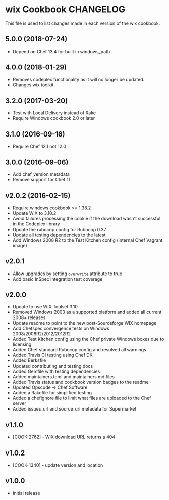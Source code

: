 # wix Cookbook CHANGELOG

This file is used to list changes made in each version of the wix cookbook.

## 5.0.0 (2018-07-24)

- Depend on Chef 13.4 for built in windows_path

## 4.0.0 (2018-01-29)

- Removes codeplex functionality as it will no longer be updated.
- Changes wix toolkit

## 3.2.0 (2017-03-20)

- Test with Local Delivery instead of Rake
- Require Windows cookbook 2.0 or later

## 3.1.0 (2016-09-16)

- Require Chef 12.1 not 12.0

## 3.0.0 (2016-09-06)

- Add chef_version metadata
- Remove support for Chef 11

## v2.0.2 (2016-02-15)

- Require windows cookbook >= 1.38.2
- Update WiX to 3.10.2
- Avoid failures processing the cookie if the download wasn't successful in the Codeplex library
- Update the rubocop config for Rubocop 0.37
- Update all testing dependencies to the latest
- Add Windows 2008 R2 to the Test Kitchen config (internal Chef Vagrant image)

## v2.0.1

- Allow upgrades by setting `overwrite` attribute to true
- Add basic InSpec integration test coverage

## v2.0.0

- Update to use WIX Toolset 3.10
- Removed Windows 2003 as a supported platform and added all current 2008+ releases
- Update readme to point to the new post-Sourceforge WIX homepage
- Add Chefspec convergence tests on Windows 2008/2008R2/2012/2012R2
- Added Test Kitchen config using the Chef private Windows boxes due to licensing
- Added Chef standard Rubocop config and resolved all warnings
- Added Travis CI testing using Chef DK
- Added Berksfile
- Updated contributing and testing docs
- Added Gemfile with testing dependencies
- Added maintainers.toml and maintainers.md files
- Added Travis status and cookbook version badges to the readme
- Updated Opscode -> Chef Software
- Added a Rakefile for simplified testing
- Added a chefignore file to limit what files are uploaded to the Chef server
- Added issues_url and source_url metadata for Supermarket

## v1.1.0

- [COOK-2762] - WiX download URL returns a 404

## v1.0.2

- [COOK-1340] - update version and location

## v1.0.0

- initial release
